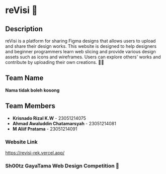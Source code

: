 # reVisi 🌟

## Description
reVisi is a platform for sharing Figma designs that allows users to upload and share their design works. This website is designed to help designers and beginner programmers learn web slicing and provide various design assets such as icons and wireframes. Users can explore others' works and contribute by uploading their own creations. 🎨✨

## Team Name
**Nama tidak boleh kosong** 

## Team Members
- **Krisnado Rizal K.W** - 23051214075
- **Ahmad Awaluddin Chatamarsyah** - 23051214081 
- **M Aliif Pratama** - 23051214091 

### Website Link
https://revisi-rek.vercel.app/

### Sh00tz GayaTama Web Design Competition 🔫
